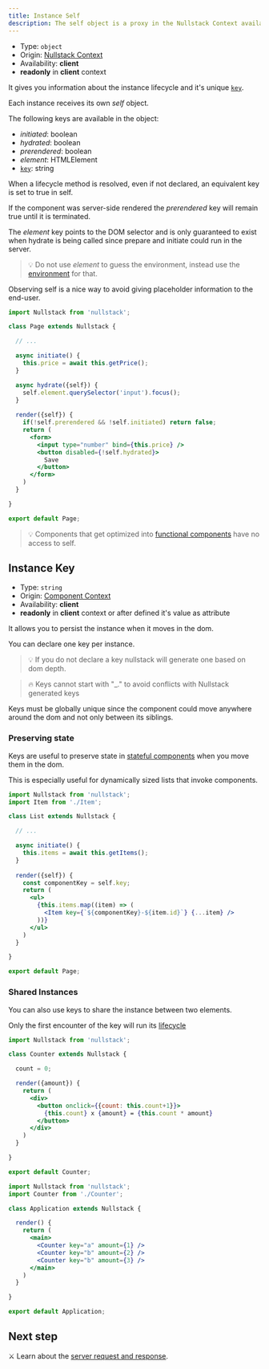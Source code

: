 ```yaml
---
title: Instance Self
description: The self object is a proxy in the Nullstack Context available in client and gives you information about the instance lifecycle
---
```


- Type: `object`
- Origin: [Nullstack Context](/context#----nullstack-context)
- Availability: **client**
- **readonly** in **client** context

It gives you information about the instance lifecycle and it's unique [`key`](#instance-key).

Each instance receives its own *self* object.

The following keys are available in the object:

- *initiated*: boolean
- *hydrated*: boolean
- *prerendered*: boolean
- *element*: HTMLElement
- [`key`](#instance-key): string

When a lifecycle method is resolved, even if not declared, an equivalent key is set to true in self.

If the component was server-side rendered the *prerendered* key will remain true until it is terminated.

The *element* key points to the DOM selector and is only guaranteed to exist when hydrate is being called since prepare and initiate could run in the server.

> 💡 Do not use *element* to guess the environment, instead use the [environment](/context-environment) for that.

Observing self is a nice way to avoid giving placeholder information to the end-user.

```jsx
import Nullstack from 'nullstack';

class Page extends Nullstack {

  // ...

  async initiate() {
    this.price = await this.getPrice();
  }

  async hydrate({self}) {
    self.element.querySelector('input').focus();
  }
 
  render({self}) {
    if(!self.prerendered && !self.initiated) return false;
    return (
      <form> 
        <input type="number" bind={this.price} />
        <button disabled={!self.hydrated}> 
          Save
        </button>
      </form>
    )
  }

}

export default Page;
```

> 💡 Components that get optimized into [functional components](/renderable-components) have no access to self.

## Instance Key

- Type: `string`
- Origin: [Component Context](/context#----component-context)
- Availability: **client**
- **readonly** in **client** context or after defined it's value as attribute

It allows you to persist the instance when it moves in the dom.

You can declare one key per instance.

> 💡 If you do not declare a key nullstack will generate one based on dom depth.

> 🔥 Keys cannot start with "_." to avoid conflicts with Nullstack generated keys

Keys must be globally unique since the component could move anywhere around the dom and not only between its siblings.

### Preserving state

Keys are useful to preserve state in [stateful components](/stateful-components) when you move them in the dom.

This is especially useful for dynamically sized lists that invoke components.

```jsx
import Nullstack from 'nullstack';
import Item from './Item';

class List extends Nullstack {

  // ...

  async initiate() {
    this.items = await this.getItems();
  }
 
  render({self}) {
    const componentKey = self.key;
    return (
      <ul> 
        {this.items.map((item) => (
          <Item key={`${componentKey}-${item.id}`} {...item} />
        ))}
      </ul>
    )
  }

}

export default Page;
```

### Shared Instances

You can also use keys to share the instance between two elements.

Only the first encounter of the key will run its [lifecycle](/full-stack-lifecycle)

```jsx
import Nullstack from 'nullstack';

class Counter extends Nullstack {

  count = 0;

  render({amount}) {
    return (
      <div>
        <button onclick={{count: this.count+1}}>
          {this.count} x {amount} = {this.count * amount}
        </button>  
      </div>
    )
  }

}

export default Counter;
```

```jsx
import Nullstack from 'nullstack';
import Counter from './Counter';

class Application extends Nullstack {

  render() {
    return (
      <main>
        <Counter key="a" amount={1} />
        <Counter key="b" amount={2} />
        <Counter key="b" amount={3} />
      </main>
    )
  }

}

export default Application;
```

## Next step

⚔ Learn about the [server request and response](/server-request-and-response).